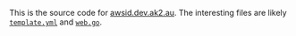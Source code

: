 This is the source code for [awsid.dev.ak2.au](https://awsid.dev.ak2.au). The 
interesting files are likely [`template.yml`](/template.yml) and [`web.go`](/web/web.go).
